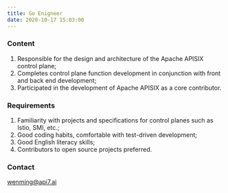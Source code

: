 ```yaml
---
title: Go Enigneer
date: 2020-10-17 15:03:00
---
```

### Content

1. Responsible for the design and architecture of the Apache APISIX control plane;
2. Completes control plane function development in conjunction with front and back end development;
3. Participated in the development of Apache APISIX as a core contributor.

### Requirements

1. Familiarity with projects and specifications for control planes such as Istio, SMI, etc.;
2. Good coding habits, comfortable with test-driven development;
3. Good English literacy skills;
4. Contributors to open source projects preferred.

### Contact

[wenming@api7.ai](mailto:wenming@api7.ai)

